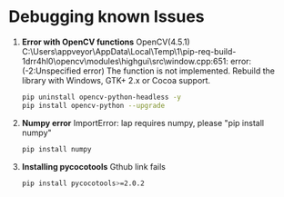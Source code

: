 # Debugging known Issues

1. **Error with OpenCV functions**
   OpenCV(4.5.1) C:\Users\appveyor\AppData\Local\Temp\1\pip-req-build-1drr4hl0\opencv\modules\highgui\src\window.cpp:651: error: (-2:Unspecified error) The function is not implemented. Rebuild the library with Windows, GTK+ 2.x or Cocoa support.

   ```bash
   pip uninstall opencv-python-headless -y
   pip install opencv-python --upgrade
   
2. **Numpy error**
ImportError: lap requires numpy, please "pip install numpy"

   ```bash
   pip install numpy

3. **Installing pycocotools**
Gthub link fails
   ```bash
   pip install pycocotools>=2.0.2
